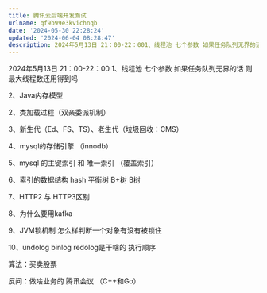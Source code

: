 ```yaml
---
title: 腾讯云后端开发面试
urlname: qf9b99e3kvichnqb
date: '2024-05-30 22:28:24'
updated: '2024-06-04 08:28:47'
description: 2024年5月13日 21：00-22：001、线程池 七个参数 如果任务队列无界的话 则最大线程数还用得到吗2、Java内存模型2、类加载过程（双亲委派机制）3、新生代（Ed、FS、TS）、老生代（垃圾回收：CMS）4、mysql的存储引擎 （innodb）5、mysql 的主键索引 和 唯...
---
```

2024年5月13日 21：00-22：00
1、线程池 七个参数 如果任务队列无界的话 则最大线程数还用得到吗

2、Java内存模型

2、类加载过程（双亲委派机制）

3、新生代（Ed、FS、TS）、老生代（垃圾回收：CMS）

4、mysql的存储引擎 （innodb）

5、mysql 的主键索引 和 唯一索引 （覆盖索引）

6、索引的数据结构 hash 平衡树 B+树 B树

7、HTTP2 与 HTTP3区别

8、为什么要用kafka

9、JVM锁机制 怎么样判断一个对象有没有被锁住

10、undolog binlog redolog是干啥的 执行顺序

算法：买卖股票

反问：做啥业务的  腾讯会议 （C++和Go）
